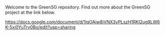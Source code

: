 Welcome to the GreenSG repository. Find out more about the GreenSG project at the link below.

https://docs.google.com/document/d/1lqOAiw8iVNX3vPLszH1RKI2ug9LW6K-5xi0YuTry0Bo/edit?usp=sharing
